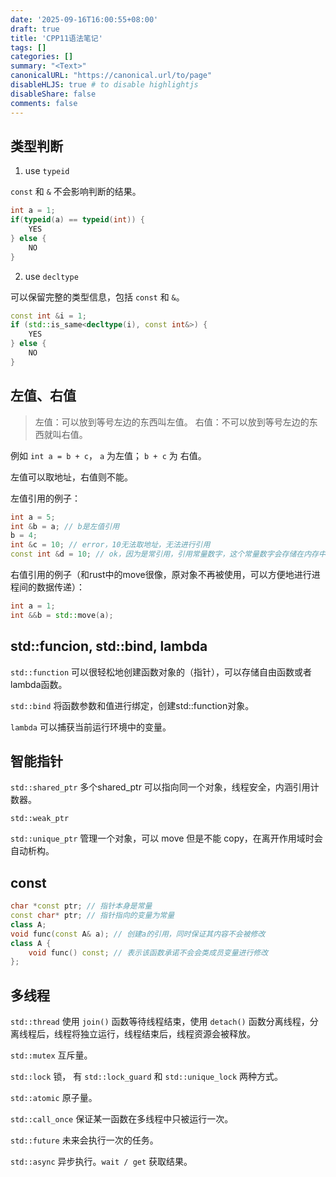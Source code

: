 ```yaml
---
date: '2025-09-16T16:00:55+08:00'
draft: true
title: 'CPP11语法笔记'
tags: []
categories: []
summary: "<Text>"
canonicalURL: "https://canonical.url/to/page"
disableHLJS: true # to disable highlightjs
disableShare: false
comments: false
---
```


## 类型判断

1. use `typeid`

`const` 和 `&` 不会影响判断的结果。

```cpp
int a = 1;
if(typeid(a) == typeid(int)) {
    YES
} else {
    NO
}
```

2. use `decltype` 

可以保留完整的类型信息，包括 `const` 和 `&`。

```cpp
const int &i = 1;    
if (std::is_same<decltype(i), const int&>) {
    YES
} else {
    NO
}
```


## 左值、右值

> 左值：可以放到等号左边的东西叫左值。
> 右值：不可以放到等号左边的东西就叫右值。

例如 `int a = b + c`， `a` 为左值； `b + c` 为 右值。

左值可以取地址，右值则不能。

左值引用的例子：
```cpp
int a = 5;
int &b = a; // b是左值引用
b = 4;
int &c = 10; // error，10无法取地址，无法进行引用
const int &d = 10; // ok，因为是常引用，引用常量数字，这个常量数字会存储在内存中，可以取地址
```

右值引用的例子（和rust中的move很像，原对象不再被使用，可以方便地进行进程间的数据传递）：
```cpp
int a = 1;
int &&b = std::move(a);
```

## std::funcion, std::bind, lambda

`std::function` 可以很轻松地创建函数对象的（指针），可以存储自由函数或者lambda函数。

`std::bind` 将函数参数和值进行绑定，创建std::function对象。

`lambda` 可以捕获当前运行环境中的变量。

## 智能指针

`std::shared_ptr` 多个shared_ptr 可以指向同一个对象，线程安全，内涵引用计数器。

`std::weak_ptr` 

`std::unique_ptr` 管理一个对象，可以 move 但是不能 copy，在离开作用域时会自动析构。

## const

```cpp
char *const ptr; // 指针本身是常量
const char* ptr; // 指针指向的变量为常量
class A;
void func(const A& a); // 创建a的引用，同时保证其内容不会被修改
class A {
    void func() const; // 表示该函数承诺不会会类成员变量进行修改
};
```


## 多线程

`std::thread` 使用 `join()` 函数等待线程结束，使用 `detach()` 函数分离线程，分离线程后，线程将独立运行，线程结束后，线程资源会被释放。

`std::mutex` 互斥量。

`std::lock` 锁， 有 `std::lock_guard` 和 `std::unique_lock` 两种方式。

`std::atomic` 原子量。

`std::call_once` 保证某一函数在多线程中只被运行一次。

`std::future` 未来会执行一次的任务。

`std::async` 异步执行。`wait / get` 获取结果。